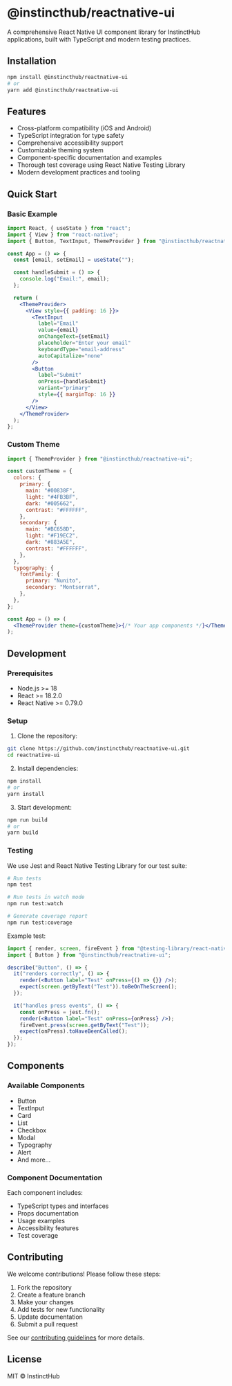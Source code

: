 # @instincthub/reactnative-ui

A comprehensive React Native UI component library for InstinctHub applications, built with TypeScript and modern testing practices.

## Installation

```bash
npm install @instincthub/reactnative-ui
# or
yarn add @instincthub/reactnative-ui
```

## Features

- Cross-platform compatibility (iOS and Android)
- TypeScript integration for type safety
- Comprehensive accessibility support
- Customizable theming system
- Component-specific documentation and examples
- Thorough test coverage using React Native Testing Library
- Modern development practices and tooling

## Quick Start

### Basic Example

```jsx
import React, { useState } from "react";
import { View } from "react-native";
import { Button, TextInput, ThemeProvider } from "@instincthub/reactnative-ui";

const App = () => {
  const [email, setEmail] = useState("");

  const handleSubmit = () => {
    console.log("Email:", email);
  };

  return (
    <ThemeProvider>
      <View style={{ padding: 16 }}>
        <TextInput
          label="Email"
          value={email}
          onChangeText={setEmail}
          placeholder="Enter your email"
          keyboardType="email-address"
          autoCapitalize="none"
        />
        <Button
          label="Submit"
          onPress={handleSubmit}
          variant="primary"
          style={{ marginTop: 16 }}
        />
      </View>
    </ThemeProvider>
  );
};
```

### Custom Theme

```jsx
import { ThemeProvider } from "@instincthub/reactnative-ui";

const customTheme = {
  colors: {
    primary: {
      main: "#00838F",
      light: "#4FB3BF",
      dark: "#005662",
      contrast: "#FFFFFF",
    },
    secondary: {
      main: "#BC658D",
      light: "#F19EC2",
      dark: "#883A5E",
      contrast: "#FFFFFF",
    },
  },
  typography: {
    fontFamily: {
      primary: "Nunito",
      secondary: "Montserrat",
    },
  },
};

const App = () => (
  <ThemeProvider theme={customTheme}>{/* Your app components */}</ThemeProvider>
);
```

## Development

### Prerequisites

- Node.js >= 18
- React >= 18.2.0
- React Native >= 0.79.0

### Setup

1. Clone the repository:

```bash
git clone https://github.com/instincthub/reactnative-ui.git
cd reactnative-ui
```

2. Install dependencies:

```bash
npm install
# or
yarn install
```

3. Start development:

```bash
npm run build
# or
yarn build
```

### Testing

We use Jest and React Native Testing Library for our test suite:

```bash
# Run tests
npm test

# Run tests in watch mode
npm run test:watch

# Generate coverage report
npm run test:coverage
```

Example test:

```jsx
import { render, screen, fireEvent } from "@testing-library/react-native";
import { Button } from "@instincthub/reactnative-ui";

describe("Button", () => {
  it("renders correctly", () => {
    render(<Button label="Test" onPress={() => {}} />);
    expect(screen.getByText("Test")).toBeOnTheScreen();
  });

  it("handles press events", () => {
    const onPress = jest.fn();
    render(<Button label="Test" onPress={onPress} />);
    fireEvent.press(screen.getByText("Test"));
    expect(onPress).toHaveBeenCalled();
  });
});
```

## Components

### Available Components

- Button
- TextInput
- Card
- List
- Checkbox
- Modal
- Typography
- Alert
- And more...

### Component Documentation

Each component includes:

- TypeScript types and interfaces
- Props documentation
- Usage examples
- Accessibility features
- Test coverage

## Contributing

We welcome contributions! Please follow these steps:

1. Fork the repository
2. Create a feature branch
3. Make your changes
4. Add tests for new functionality
5. Update documentation
6. Submit a pull request

See our [contributing guidelines](CONTRIBUTING.md) for more details.

## License

MIT © InstinctHub

